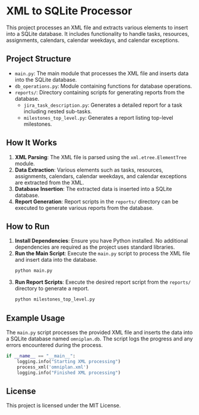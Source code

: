 # XML to SQLite Processor

This project processes an XML file and extracts various elements to insert into a SQLite database. It includes functionality to handle tasks, resources, assignments, calendars, calendar weekdays, and calendar exceptions.

## Project Structure

- `main.py`: The main module that processes the XML file and inserts data into the SQLite database.
- `db_operations.py`: Module containing functions for database operations.
- `reports/`: Directory containing scripts for generating reports from the database.
  - `jira_task_description.py`: Generates a detailed report for a task including nested sub-tasks.
  - `milestones_top_level.py`: Generates a report listing top-level milestones.

## How It Works

1. **XML Parsing**: The XML file is parsed using the `xml.etree.ElementTree` module.
2. **Data Extraction**: Various elements such as tasks, resources, assignments, calendars, calendar weekdays, and calendar exceptions are extracted from the XML.
3. **Database Insertion**: The extracted data is inserted into a SQLite database.
4. **Report Generation**: Report scripts in the `reports/` directory can be executed to generate various reports from the database.

## How to Run

1. **Install Dependencies**: Ensure you have Python installed. No additional dependencies are required as the project uses standard libraries.
2. **Run the Main Script**: Execute the `main.py` script to process the XML file and insert data into the database.
   ```sh
   python main.py
   ```
3. **Run Report Scripts**: Execute the desired report script from the `reports/` directory to generate a report.
   ```sh
   python milestones_top_level.py
   ```

## Example Usage

The `main.py` script processes the provided XML file and inserts the data into a SQLite database named `omniplan.db`. The script logs the progress and any errors encountered during the process.

```python
if __name__ == "__main__":
    logging.info("Starting XML processing")
    process_xml('omniplan.xml')
    logging.info("Finished XML processing")
```

## License

This project is licensed under the MIT License.